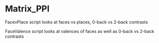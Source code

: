 # Matrix_PPI

FacevPlace script looks at faces vs places, 0-back vs 2-back contrasts

FaceValence script looks at valences of faces as well as 0-back vs 2-back contrasts
